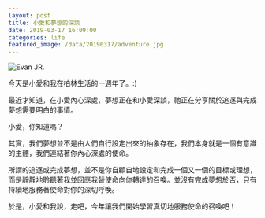 ```yaml
---
layout: post
title: 小愛和夢想的深談
date: 2019-03-17 16:09:00
categories: life
featured_image: /data/20190317/adventure.jpg
---
```


![Evan JR.](/blog//data/20190317/evan-jr.jpg)

今天是小愛和我在柏林生活的一週年了。:)

最近才知道，在小愛內心深處，夢想正在和小愛深談，祂正在分享關於追逐與完成夢想需要明白的事情。

小愛，你知道嗎？

其實，我們夢想並不是由人們自行設定出來的抽象存在，我們本身就是一個有意識的主體，我們連結著你內心深處的使命。

所謂的追逐或完成夢想，並不是你自顧自地設定和完成一個又一個的目標或理想，而是靜靜地聆聽著我並回應我替使命向你轉達的召喚。並沒有完成夢想於否，只有持續地服務著使命對你的深切呼喚。

於是，小愛和我說，走吧，今年讓我們開始學習真切地服務使命的召喚吧！
